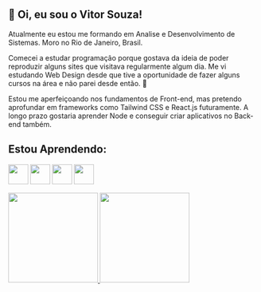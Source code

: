 ## :wave: Oi, eu sou o Vitor Souza!

Atualmente eu estou me formando em Analise e Desenvolvimento de Sistemas. Moro no Rio de Janeiro, Brasil.

Comecei a estudar programação porque gostava da ideia de poder reproduzir alguns sites que visitava regularmente algum dia. Me vi estudando Web Design desde que
tive a oportunidade de fazer alguns cursos na área e não parei desde então. :grimacing:

Estou me aperfeiçoando nos fundamentos de Front-end, mas pretendo aprofundar em frameworks como Tailwind CSS e React.js futuramente.
A longo prazo gostaria aprender Node e conseguir criar aplicativos no Back-end também.

## Estou Aprendendo:
<img src="https://cdn.jsdelivr.net/gh/devicons/devicon/icons/html5/html5-original-wordmark.svg" width="40" height="40"/> <img src="https://cdn.jsdelivr.net/gh/devicons/devicon/icons/css3/css3-original-wordmark.svg" width="40" height="40"/> <img src="https://cdn.jsdelivr.net/gh/devicons/devicon/icons/javascript/javascript-original.svg" width="40" height="40"/> <img src="https://cdn.jsdelivr.net/gh/devicons/devicon/icons/git/git-original-wordmark.svg" width="40" height="40"/>


<div>
<a href="https://github.com/souza-vitor">
<img height="180em" src="https://github-readme-stats.vercel.app/api/top-langs/?username=souza-vitor&layout=compact&langs_count=7&theme=merko"/>
<img height="180em" src="https://github-readme-stats.vercel.app/api?username=souza-vitor&show_icons=true&theme=merko&include_all_commits=true&count_private=true"/>
</div>
          
          

<!---
souza-vitor/souza-vitor is a ✨ special ✨ repository because its `README.md` (this file) appears on your GitHub profile.
You can click the Preview link to take a look at your changes.
--->
